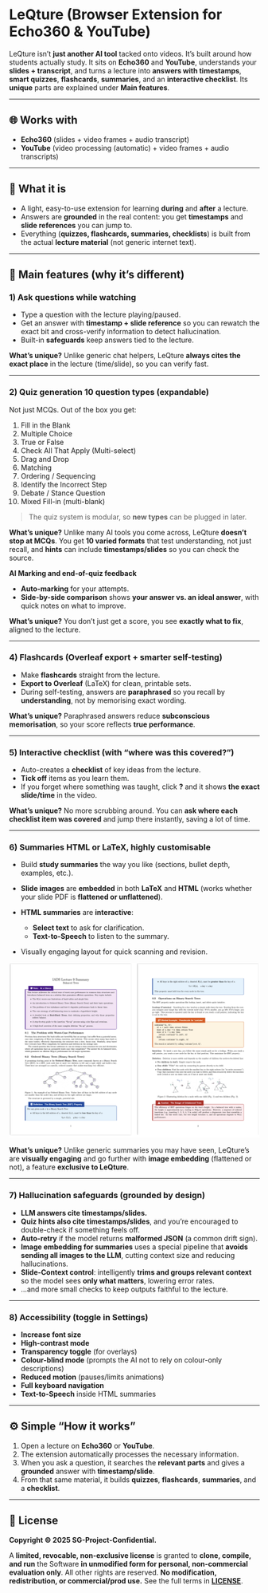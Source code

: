 # LeQture (Browser Extension for Echo360 & YouTube)

LeQture isn’t **just another AI tool** tacked onto videos. It’s built around how students actually study. It sits on **Echo360** and **YouTube**, understands your **slides + transcript**, and turns a lecture into **answers with timestamps**, **smart quizzes**, **flashcards**, **summaries**, and an **interactive checklist**.
Its **unique** parts are explained under **Main features**.

---

## 🌐 Works with

* **Echo360** (slides + video frames + audio transcript)
* **YouTube** (video processing (automatic) + video frames + audio transcripts)

---

## 🎯 What it is

* A light, easy-to-use extension for learning **during** and **after** a lecture.
* Answers are **grounded** in the real content: you get **timestamps** and **slide references** you can jump to.
* Everything (**quizzes, flashcards, summaries, checklists**) is built from the actual **lecture material** (not generic internet text).

---

## 🧩 Main features (why it’s different)

### 1) Ask questions while watching

* Type a question with the lecture playing/paused.
* Get an answer with **timestamp + slide reference** so you can rewatch the exact bit and cross-verify information to detect hallucination.
* Built-in **safeguards** keep answers tied to the lecture.

**What’s unique?**
Unlike generic chat helpers, LeQture **always cites the exact place** in the lecture (time/slide), so you can verify fast.

---

### 2) Quiz generation  **10 question types** (expandable)

Not just MCQs. Out of the box you get:

1. Fill in the Blank
2. Multiple Choice
3. True or False
4. Check All That Apply (Multi-select)
5. Drag and Drop
6. Matching
7. Ordering / Sequencing
8. Identify the Incorrect Step
9. Debate / Stance Question
10. Mixed Fill-in (multi-blank)

> The quiz system is modular, so **new types** can be plugged in later.

**What’s unique?**
Unlike many AI tools you come across, LeQture **doesn’t stop at MCQs**. You get **10 varied formats** that test understanding, not just recall, and **hints** can include **timestamps/slides** so you can check the source.

**AI Marking and end-of-quiz feedback**

* **Auto-marking** for your attempts.
* **Side-by-side comparison** shows **your answer vs. an ideal answer**, with quick notes on what to improve.

**What’s unique?**
You don’t just get a score, you see **exactly what to fix**, aligned to the lecture.

---

### 4) Flashcards (Overleaf export + smarter self-testing)

* Make **flashcards** straight from the lecture.
* **Export to Overleaf** (LaTeX) for clean, printable sets.
* During self-testing, answers are **paraphrased** so you recall by **understanding**, not by memorising exact wording.

**What’s unique?**
Paraphrased answers reduce **subconscious memorisation**, so your score reflects **true performance**.

---

### 5) Interactive checklist (with “where was this covered?”)

* Auto-creates a **checklist** of key ideas from the lecture.
* **Tick off** items as you learn them.
* If you forget where something was taught, click **?** and it shows **the exact slide/time** in the video.

**What’s unique?**
No more scrubbing around. You can **ask where each checklist item was covered** and jump there instantly, saving a lot of time.

---

### 6) Summaries  **HTML or LaTeX**, highly customisable

* Build **study summaries** the way you like (sections, bullet depth, examples, etc.).
* **Slide images** are **embedded** in both **LaTeX** and **HTML** (works whether your slide PDF is **flattened or unflattened**).
* **HTML summaries** are **interactive**:

  * **Select text** to ask for clarification.
  * **Text-to-Speech** to listen to the summary.
* Visually engaging layout for quick scanning and revision.

![Summary example](./summary_example.png)

**What’s unique?**
Unlike generic summaries you may have seen, LeQture’s are **visually engaging** and go further with **image embedding** (flattened or not), a feature **exclusive to LeQture**.

---

### 7) Hallucination safeguards (grounded by design)

* **LLM answers cite timestamps/slides.**
* **Quiz hints also cite timestamps/slides**, and you’re encouraged to double-check if something feels off.
* **Auto-retry** if the model returns **malformed JSON** (a common drift sign).
* **Image embedding for summaries** uses a special pipeline that **avoids sending all images to the LLM**, cutting context size and reducing hallucinations.
* **Slide-Context control**: intelligently **trims and groups relevant context** so the model sees **only what matters**, lowering error rates.
* …and more small checks to keep outputs faithful to the lecture.

---

### 8) Accessibility (toggle in Settings)

* **Increase font size**
* **High-contrast mode**
* **Transparency toggle** (for overlays)
* **Colour-blind mode** (prompts the AI not to rely on colour-only descriptions)
* **Reduced motion** (pauses/limits animations)
* **Full keyboard navigation**
* **Text-to-Speech** inside HTML summaries

---

## ⚙️ Simple “How it works”

1. Open a lecture on **Echo360** or **YouTube**.
2. The extension automatically processes the necessary information.
3. When you ask a question, it searches the **relevant parts** and gives a **grounded** answer with **timestamp/slide**.
4. From that same material, it builds **quizzes**, **flashcards**, **summaries**, and a **checklist**.

---

## 📜 License

**Copyright © 2025 SG-Project-Confidential.**

A **limited, revocable, non-exclusive license** is granted to **clone, compile, and run** the Software **in unmodified form for personal, non-commercial evaluation only**.
All other rights are reserved. **No modification, redistribution, or commercial/prod use.**
See the full terms in **[LICENSE](./LICENSE)**.
